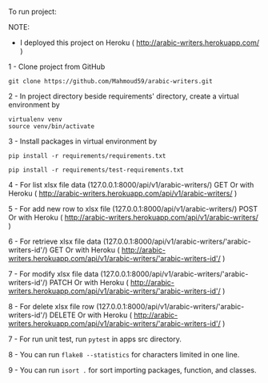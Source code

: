 To run project:

NOTE: 
- I deployed this project on Heroku
  ( http://arabic-writers.herokuapp.com/ )

1 - Clone project from GitHub 
    
    git clone https://github.com/Mahmoud59/arabic-writers.git

2 - In project directory beside requirements' directory, 
    create a virtual environment by 

    virtualenv venv
    source venv/bin/activate

3 - Install packages in virtual environment by 

    pip install -r requirements/requirements.txt

    pip install -r requirements/test-requirements.txt 

4 - For list xlsx file data (127.0.0.1:8000/api/v1/arabic-writers/) GET
    Or with Heroku ( http://arabic-writers.herokuapp.com/api/v1/arabic-writers/ )

5 - For add new row to xlsx file (127.0.0.1:8000/api/v1/arabic-writers/) POST
    Or with Heroku ( http://arabic-writers.herokuapp.com/api/v1/arabic-writers/ )

6 - For retrieve xlsx file data (127.0.0.1:8000/api/v1/arabic-writers/'arabic-writers-id'/) GET
    Or with Heroku ( http://arabic-writers.herokuapp.com/api/v1/arabic-writers/'arabic-writers-id'/ )

7 - For modify xlsx file data (127.0.0.1:8000/api/v1/arabic-writers/'arabic-writers-id'/) PATCH
    Or with Heroku ( http://arabic-writers.herokuapp.com/api/v1/arabic-writers/'arabic-writers-id'/ )

8 - For delete xlsx file row (127.0.0.1:8000/api/v1/arabic-writers/'arabic-writers-id'/) DELETE
    Or with Heroku ( http://arabic-writers.herokuapp.com/api/v1/arabic-writers/'arabic-writers-id'/ )

7 - For run unit test, run `pytest` in apps src directory.

8 - You can run `flake8 --statistics` for characters limited in one line.

9 - You can run `isort .` for sort importing packages, function, and classes.